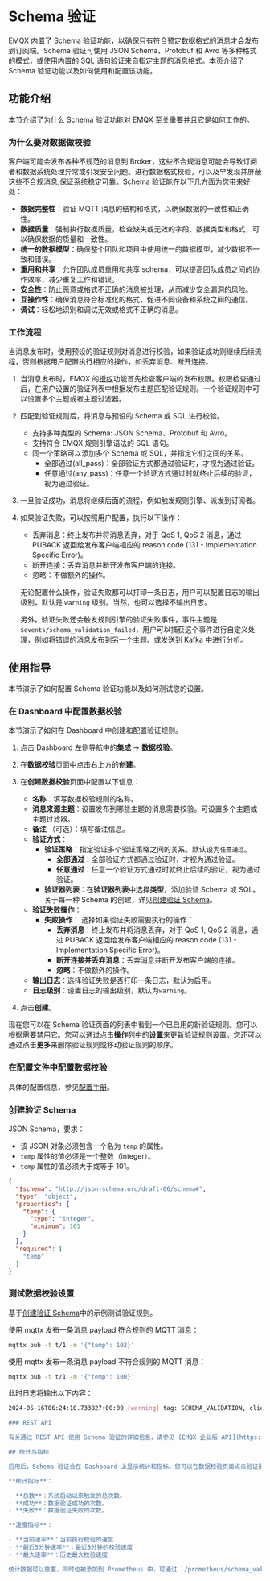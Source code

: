 # Schema 验证

EMQX 内置了 Schema 验证功能，以确保只有符合预定数据格式的消息才会发布到订阅端。Schema 验证可使用 JSON Schema、Protobuf 和 Avro 等多种格式的模式，或使用内置的 SQL 语句验证来自指定主题的消息格式。本页介绍了 Schema 验证功能以及如何使用和配置该功能。

## 功能介绍

本节介绍了为什么 Schema 验证功能对 EMQX 至关重要并且它是如何工作的。

### 为什么要对数据做校验

客户端可能会发布各种不规范的消息到 Broker，这些不合规消息可能会导致订阅者和数据系统处理异常或引发安全问题。进行数据格式校验，可以及早发现并屏蔽这些不合规消息,保证系统稳定可靠。Schema 验证能在以下几方面为您带来好处：

- **数据完整性**：验证 MQTT 消息的结构和格式，以确保数据的一致性和正确性。
- **数据质量**：强制执行数据质量，检查缺失或无效的字段、数据类型和格式，可以确保数据的质量和一致性。
- **统一的数据模型**：确保整个团队和项目中使用统一的数据模型，减少数据不一致和错误。
- **重用和共享**：允许团队成员重用和共享 schema，可以提高团队成员之间的协作效率，减少重复工作和错误。
- **安全性**：防止恶意或格式不正确的消息被处理，从而减少安全漏洞的风险。
- **互操作性**：确保消息符合标准化的格式，促进不同设备和系统之间的通信。
- **调试**：轻松地识别和调试无效或格式不正确的消息。

### 工作流程

当消息发布时，使用预设的验证规则对消息进行校验，如果验证成功则继续后续流程，否则根据用户配置执行相应的操作，如丢弃消息、断开连接。

1. 当消息发布时，EMQX 的[授权](../access-control/authz/authz.md)功能首先检查客户端的发布权限。权限检查通过后，在用户设置的验证列表中根据发布主题匹配验证规则。一个验证规则中可以设置多个主题或者主题过滤器。

2. 匹配到验证规则后，将消息与预设的 Schema 或 SQL 进行校验。

   - 支持多种类型的 Schema:  JSON Schema、Protobuf 和 Avro。
   - 支持符合 EMQX 规则引擎语法的 SQL 语句。
   - 同一个策略可以添加多个 Schema 或 SQL，并指定它们之间的关系。
      - 全部通过(all_pass)：全部验证方式都通过验证时，才视为通过验证。
      - 任意通过(any_pass)：任意一个验证方式通过时就终止后续的验证，视为通过验证。

3. 一旦验证成功，消息将继续后面的流程，例如触发规则引擎、派发到订阅者。

4. 如果验证失败，可以按照用户配置，执行以下操作：

   - 丢弃消息：终止发布并将消息丢弃，对于 QoS 1, QoS 2 消息，通过 PUBACK 返回给发布客户端相应的 reason code (131 - Implementation Specific Error)。
   - 断开连接：丢弃消息并断开发布客户端的连接。
   - 忽略：不做额外的操作。

   无论配置什么操作，验证失败都可以打印一条日志，用户可以配置日志的输出级别，默认是 `warning` 级别。当然，也可以选择不输出日志。

   另外，验证失败还会触发规则引擎的验证失败事件，事件主题是 `$events/schema_validation_failed`，用户可以捕获这个事件进行自定义处理，例如将错误的消息发布到另一个主题、或发送到 Kafka 中进行分析。

## 使用指导

本节演示了如何配置 Schema 验证功能以及如何测试您的设置。

### 在 Dashboard 中配置数据校验

本节演示了如何在 Dashboard 中创建和配置验证规则。

1. 点击 Dashboard 左侧导航中的**集成** -> **数据校验**。
2. 在**数据校验**页面中点击右上方的**创建**。
3. 在**创建数据校验**页面中配置以下信息：
   - **名称**：填写数据校验规则的名称。
   - **消息来源主题**：设置发布到哪些主题的消息需要校验。可设置多个主题或主题过滤器。
   - **备注** （可选）：填写备注信息。
   - **验证方式**：
     - **验证策略**：指定验证多个验证策略之间的关系。默认设为`任意通过`。
       - **全部通过**：全部验证方式都通过验证时，才视为通过验证。
       - **任意通过**：任意一个验证方式通过时就终止后续的验证，视为通过验证。
     - **验证器列表**：在**验证器列表**中选择**类型**，添加验证 Schema 或 SQL。关于每一种 Schema 的创建，详见[创建验证 Schema](#创建验证-schema)。
   - **验证失败操作**：
     - **失败操作**： 选择如果验证失败需要执行的操作：
       - **丢弃消息**：终止发布并将消息丢弃，对于 QoS 1, QoS 2 消息，通过 PUBACK 返回给发布客户端相应的 reason code (131 - Implementation Specific Error)。
       - **断开连接并丢弃消息**：丢弃消息并断开发布客户端的连接。
       - **忽略**：不做额外的操作。
   - **输出日志**：选择验证失败是否打印一条日志，默认为启用。
   - **日志级别**：设置日志的输出级别，默认为`warning`。

4. 点击**创建**。

现在您可以在 Schema 验证页面的列表中看到一个已启用的新验证规则。您可以根据需要禁用它。您可以通过点击**操作**列中的**设置**来更新验证规则设置。您还可以通过点击**更多**来删除验证规则或移动验证规则的顺序。

### 在配置文件中配置数据校验

具体的配置信息，参见[配置手册](https://docs.emqx.com/zh/enterprise/v@EE_VERSION@/hocon/)。

### 创建验证 Schema

<!-- TODO 提供每种 Schema / SQL 的创建步骤示例-->

JSON Schema，要求：

- 该 JSON 对象必须包含一个名为 `temp` 的属性。
- `temp` 属性的值必须是一个整数（integer）。
- `temp` 属性的值必须大于或等于 101。

```json
{
  "$schema": "http://json-schema.org/draft-06/schema#",
  "type": "object",
  "properties": {
    "temp": {
      "type": "integer",
      "minimum": 101
    }
  },
  "required": [
    "temp"
  ]
}
```

### 测试数据校验设置

基于[创建验证 Schema](#创建验证-schema)中的示例测试验证规则。

使用 mqttx 发布一条消息 payload 符合规则的 MQTT 消息：

```bash
mqttx pub -t t/1 -m '{"temp": 102}'
```

<!-- TODO 增加 log output -->

使用 mqttx 发布一条消息 payload 不符合规则的 MQTT 消息：

```bash
mqttx pub -t t/1 -m '{"temp": 100}'
```

此时日志将输出以下内容：

```bash
2024-05-16T06:24:10.733827+00:00 [warning] tag: SCHEMA_VALIDATION, clientid: mqttx_1db4547e, msg: validation_failed, peername: 127.0.0.1:40850, action: drop, validation: <<"check-json">>

### REST API

有关通过 REST API 使用 Schema 验证的详细信息，请参见 [EMQX 企业版 API](https://docs.emqx.com/zh/enterprise/v@EE_MINOR_VERSION/admin/api-docs.html)。

## 统计与指标

启用后，Schema 验证会在 Dashboard 上显示统计和指标。您可以在数据校验页面点击验证器的名称，查看以下内容：

**统计指标**：

- **总数**：系统启动以来触发的总次数。
- **成功**：数据验证成功的次数。
- **失败**：数据验证失败的次数。

**速度指标**：

- **当前速率**：当前执行校验的速度
- **最近5分钟速率**：最近5分钟的校验速度
- **最大速率**：历史最大校验速度

统计数据可以重置，同时也被添加到 Prometheus 中，可通过 `/prometheus/schema_validation` 路径访问。